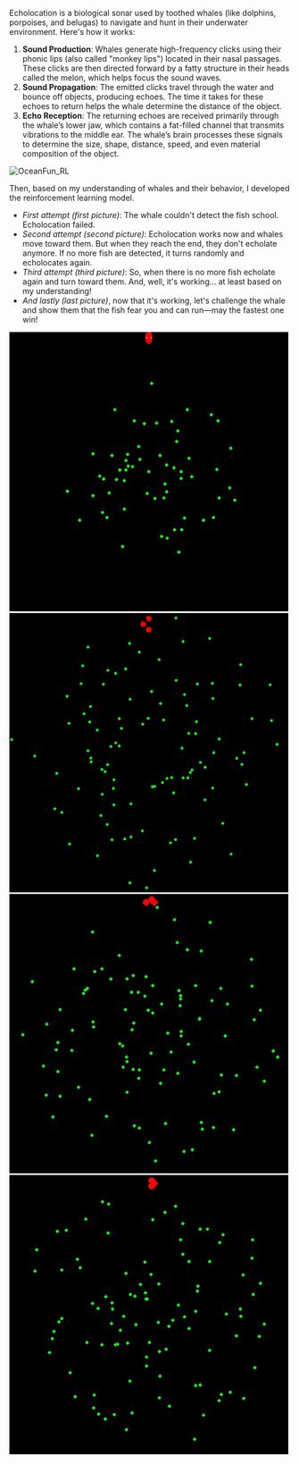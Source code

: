 Echolocation is a biological sonar used by toothed whales (like dolphins, porpoises, and belugas) to navigate and hunt in their underwater environment. Here's how it works:
1) **Sound Production**: Whales generate high-frequency clicks using their phonic lips (also called "monkey lips") located in their nasal passages.
These clicks are then directed forward by a fatty structure in their heads called the melon, which helps focus the sound waves.
2) **Sound Propagation**: The emitted clicks travel through the water and bounce off objects, producing echoes.
The time it takes for these echoes to return helps the whale determine the distance of the object.
3) **Echo Reception**: The returning echoes are received primarily through the whale’s lower jaw, which contains a fat-filled channel that transmits vibrations to the middle ear.
The whale’s brain processes these signals to determine the size, shape, distance, speed, and even material composition of the object.

  ![OceanFun_RL](Echolocation.gif)

Then, based on my understanding of whales and their behavior, I developed the reinforcement learning model.

  -  *First attempt (first picture)*: The whale couldn't detect the fish school. Echolocation failed.
  -  *Second attempt (second picture)*: Echolocation works now and whales move toward them. But when they reach the end, they don't echolate anymore. If no more fish are detected, it turns randomly and echolocates again.
  -  *Third attempt (third picture)*: So, when there is no more fish echolate again and turn toward them. And, well, it's working… at least based on my understanding!
  -  *And lastly (last picture)*, now that it's working, let's challenge the whale and show them that the fish fear you and can run—may the fastest one win! 


![OceanFun_RL](echo-test-1.gif) ![OceanFun_RL](echo-test-2.gif) ![OceanFun_RL](echo-test-3.gif) ![OceanFun_RL](echo-test-4.gif)
